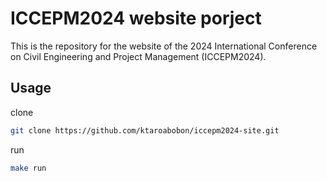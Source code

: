 # ICCEPM2024 website porject

This is the repository for the website of the 2024 International Conference on Civil Engineering and Project
Management (ICCEPM2024).

## Usage

clone

```bash
git clone https://github.com/ktaroabobon/iccepm2024-site.git
```

run

```bash
make run
```
